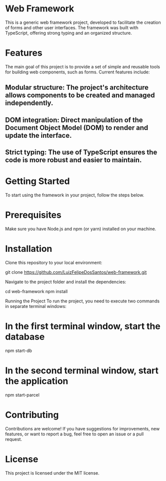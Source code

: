 # Web Framework

This is a generic web framework project, developed to facilitate the creation of forms and other user interfaces. The framework was built with TypeScript, offering strong typing and an organized structure.

# Features

The main goal of this project is to provide a set of simple and reusable tools for building web components, such as forms. Current features include:

## Modular structure: The project's architecture allows components to be created and managed independently.

## DOM integration: Direct manipulation of the Document Object Model (DOM) to render and update the interface.

## Strict typing: The use of TypeScript ensures the code is more robust and easier to maintain.

# Getting Started

To start using the framework in your project, follow the steps below.

# Prerequisites

Make sure you have Node.js and npm (or yarn) installed on your machine.

# Installation

Clone this repository to your local environment:

git clone https://github.com/LuizFelipeDosSantos/web-framework.git

Navigate to the project folder and install the dependencies:

cd web-framework
npm install

Running the Project
To run the project, you need to execute two commands in separate terminal windows:

# In the first terminal window, start the database

npm start-db

# In the second terminal window, start the application

npm start-parcel

# Contributing

Contributions are welcome! If you have suggestions for improvements, new features, or want to report a bug, feel free to open an issue or a pull request.

# License

This project is licensed under the MIT license.
